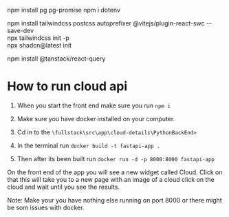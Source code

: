 npm install pg pg-promise
npm i dotenv  

npm install tailwindcss postcss autoprefixer @vitejs/plugin-react-swc --save-dev  
npx tailwindcss init -p  
npx shadcn@latest init  

npm install @tanstack/react-query




# How to run cloud api 

 1. When you start the front end make sure you run `npm i`
    
 2. Make sure you have docker installed on your computer.

 3. Cd in to the `\fullstack\src\app\cloud-details\PythonBackEnd>`

    
   4. In the terminal run  `docker build -t fastapi-app .` 
    
5. Then after its been built run `docker run -d -p 8000:8000 fastapi-app`


On the front end of the app you will see a new widget called Cloud.
Click on that this will take you to a new  page with an image of a cloud click on the cloud and wait until you see the results. 


Note: Make your you have nothing else running on port 8000 or there might be som issues with docker. 
